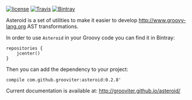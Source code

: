 [![license](https://img.shields.io/github/license/grooviter/asteroid.svg)](https://www.apache.org/licenses/LICENSE-2.0) [![Travis](https://img.shields.io/travis/grooviter/asteroid.svg)](https://travis-ci.org/grooviter/asteroid) [![Bintray](https://img.shields.io/bintray/v/grooviter/maven/asteroid.svg)](https://bintray.com/grooviter/maven/asteroid)

Asteroid is a set of utilities to make it easier to develop http://www.groovy-lang.org AST transformations.

In order to use `Asteroid` in your Groovy code you can find it in Bintray:

    repositories {
        jcenter()
    }

Then you can add the dependency to your project:

    compile com.github.grooviter:asteroid:0.2.8'

Current documentation is available at: http://grooviter.github.io/asteroid/
